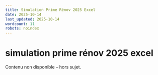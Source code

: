 ```yaml
---
title: Simulation Prime Rénov 2025 Excel
date: 2025-10-14
last_updated: 2025-10-14
wordcount: 11
robots: noindex
---
```


# simulation prime rénov 2025 excel

Contenu non disponible – hors sujet.